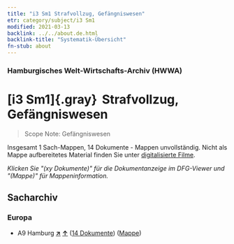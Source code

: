 ```yaml
---
title: "i3 Sm1 Strafvollzug, Gefängniswesen"
etr: category/subject/i3 Sm1
modified: 2021-03-13
backlink: ../../about.de.html
backlink-title: "Systematik-Übersicht"
fn-stub: about
---
```


### Hamburgisches Welt-Wirtschafts-Archiv (HWWA)
# [i3 Sm1]{.gray}&#8201; Strafvollzug, Gefängniswesen&#160; 


> Scope Note: Gefängniswesen



Insgesamt 1 Sach-Mappen, 14 Dokumente - Mappen unvollständig.
Nicht als Mappe aufbereitetes Material finden Sie unter [digitalisierte Filme](/film/h1_sh).

_Klicken Sie "(xy Dokumente)" für die Dokumentanzeige im DFG-Viewer und "(Mappe)" für Mappeninformation._

## Sacharchiv




### Europa

- A9 Hamburg [**&nearr;**](../../../geo/i/140905/about.de.html "Hamburg (alle Mappen)") [**&uarr;**](../../../geo/about.de.html#A9 "Ländersystematik") (<a href="https://pm20.zbw.eu/dfgview/sh/140905,144706" title="über: Hamburg : Strafvollzug, Gefängniswesen" target="_blank">14 Dokumente</a>) ([Mappe](../../../../folder/sh/1409xx/140905/1447xx/144706/about.de.html))


